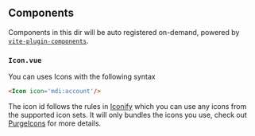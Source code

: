 ## Components

Components in this dir will be auto registered on-demand, powered by [`vite-plugin-components`](https://github.com/antfu/vite-plugin-components).


### `Icon.vue`

You can uses Icons with the following syntax

```html
<Icon icon='mdi:account'/>
```

The icon id follows the rules in [Iconify](https://iconify.design/) which you can use any icons from the supported icon sets. It will only bundles the icons you use, check out [PurgeIcons](https://github.com/antfu/purge-icons) for more details.
